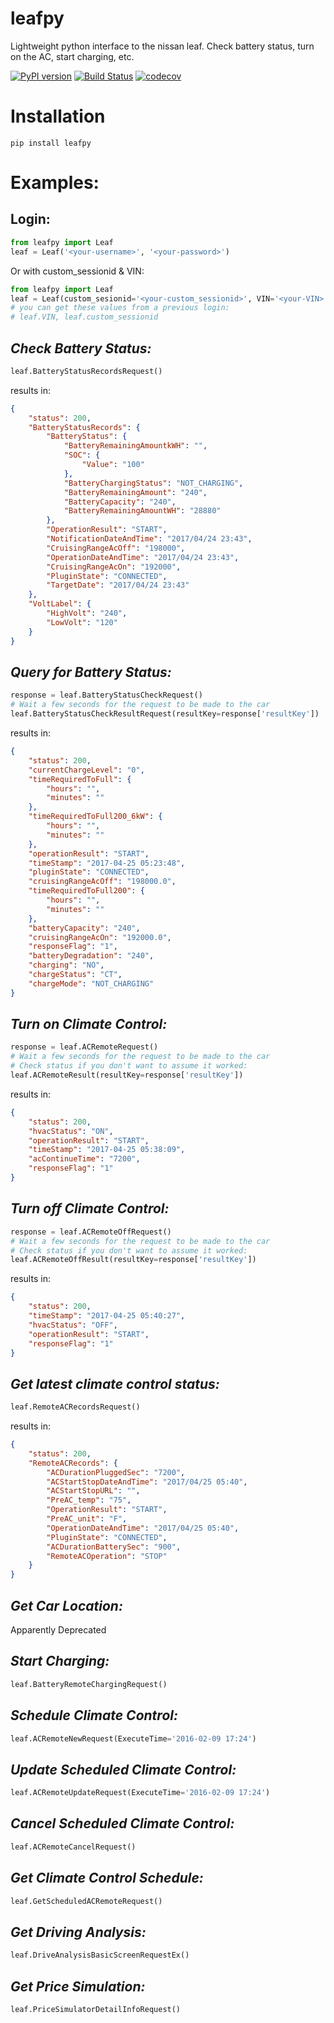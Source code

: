 # leafpy
Lightweight python interface to the nissan leaf.  Check battery status, turn on the AC, start charging, etc.

[![PyPI version](https://badge.fury.io/py/leafpy.svg)](https://badge.fury.io/py/leafpy) 
[![Build Status](https://travis-ci.org/nricklin/leafpy.svg?branch=master)](https://travis-ci.org/nricklin/leafpy)
[![codecov](https://codecov.io/gh/nricklin/leafpy/branch/master/graph/badge.svg)](https://codecov.io/gh/nricklin/leafpy)


# Installation
```
pip install leafpy
```

# Examples:

Login:
----

```python
from leafpy import Leaf
leaf = Leaf('<your-username>', '<your-password>')
```

Or with custom_sessionid & VIN:

```python
from leafpy import Leaf
leaf = Leaf(custom_sesionid='<your-custom_sessionid>', VIN='<your-VIN>')
# you can get these values from a previous login:
# leaf.VIN, leaf.custom_sessionid
```

*Check Battery Status:*
-----
```python
leaf.BatteryStatusRecordsRequest()
```
results in:
```json
{
	"status": 200,
	"BatteryStatusRecords": {
		"BatteryStatus": {
			"BatteryRemainingAmountkWH": "",
			"SOC": {
				"Value": "100"
			},
			"BatteryChargingStatus": "NOT_CHARGING",
			"BatteryRemainingAmount": "240",
			"BatteryCapacity": "240",
			"BatteryRemainingAmountWH": "28880"
		},
		"OperationResult": "START",
		"NotificationDateAndTime": "2017/04/24 23:43",
		"CruisingRangeAcOff": "198000",
		"OperationDateAndTime": "2017/04/24 23:43",
		"CruisingRangeAcOn": "192000",
		"PluginState": "CONNECTED",
		"TargetDate": "2017/04/24 23:43"
	},
	"VoltLabel": {
		"HighVolt": "240",
		"LowVolt": "120"
	}
}
```
*Query for Battery Status:*
-----
```python
response = leaf.BatteryStatusCheckRequest()
# Wait a few seconds for the request to be made to the car
leaf.BatteryStatusCheckResultRequest(resultKey=response['resultKey'])
```
results in:
```json
{
	"status": 200,
	"currentChargeLevel": "0",
	"timeRequiredToFull": {
		"hours": "",
		"minutes": ""
	},
	"timeRequiredToFull200_6kW": {
		"hours": "",
		"minutes": ""
	},
	"operationResult": "START",
	"timeStamp": "2017-04-25 05:23:48",
	"pluginState": "CONNECTED",
	"cruisingRangeAcOff": "198000.0",
	"timeRequiredToFull200": {
		"hours": "",
		"minutes": ""
	},
	"batteryCapacity": "240",
	"cruisingRangeAcOn": "192000.0",
	"responseFlag": "1",
	"batteryDegradation": "240",
	"charging": "NO",
	"chargeStatus": "CT",
	"chargeMode": "NOT_CHARGING"
}
```

*Turn on Climate Control:*
-----
```python
response = leaf.ACRemoteRequest()
# Wait a few seconds for the request to be made to the car
# Check status if you don't want to assume it worked:
leaf.ACRemoteResult(resultKey=response['resultKey'])
```
results in:
```json
{
	"status": 200,
	"hvacStatus": "ON",
	"operationResult": "START",
	"timeStamp": "2017-04-25 05:38:09",
	"acContinueTime": "7200",
	"responseFlag": "1"
}
```

*Turn off Climate Control:*
-----
```python
response = leaf.ACRemoteOffRequest()
# Wait a few seconds for the request to be made to the car
# Check status if you don't want to assume it worked:
leaf.ACRemoteOffResult(resultKey=response['resultKey'])
```
results in:
```json
{
	"status": 200,
	"timeStamp": "2017-04-25 05:40:27",
	"hvacStatus": "OFF",
	"operationResult": "START",
	"responseFlag": "1"
}
```

*Get latest climate control status:*
-----
```python
leaf.RemoteACRecordsRequest()
```
results in:
```json
{
	"status": 200,
	"RemoteACRecords": {
		"ACDurationPluggedSec": "7200",
		"ACStartStopDateAndTime": "2017/04/25 05:40",
		"ACStartStopURL": "",
		"PreAC_temp": "75",
		"OperationResult": "START",
		"PreAC_unit": "F",
		"OperationDateAndTime": "2017/04/25 05:40",
		"PluginState": "CONNECTED",
		"ACDurationBatterySec": "900",
		"RemoteACOperation": "STOP"
	}
}
```

*Get Car Location:*
-----
Apparently Deprecated


*Start Charging:*
-----
```python
leaf.BatteryRemoteChargingRequest()
```

*Schedule Climate Control:*
-----
```python
leaf.ACRemoteNewRequest(ExecuteTime='2016-02-09 17:24')
```

*Update Scheduled Climate Control:*
-----
```python
leaf.ACRemoteUpdateRequest(ExecuteTime='2016-02-09 17:24')
```

*Cancel Scheduled Climate Control:*
-----
```python
leaf.ACRemoteCancelRequest()
```

*Get Climate Control Schedule:*
-----
```python
leaf.GetScheduledACRemoteRequest()
```

*Get Driving Analysis:*
-----
```python
leaf.DriveAnalysisBasicScreenRequestEx()
```

*Get Price Simulation:*
-----
```python
leaf.PriceSimulatorDetailInfoRequest()
```

